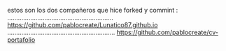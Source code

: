 estos son los dos compañeros que hice forked y commint :
............................................................
https://github.com/pablocreate/Lunatico87.github.io
.............................................................
https://github.com/pablocreate/cv-portafolio
